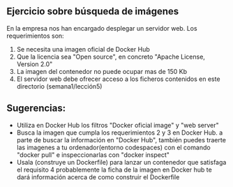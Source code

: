 Ejercicio sobre búsqueda de imágenes
-------------------------------------

En la empresa nos han encargado desplegar un servidor web. Los requerimientos son:

1. Se necesita una imagen oficial de Docker Hub
2. Que la licencia sea "Open source", en concreto "Apache License, Version 2.0"
3. La imagen del contenedor no puede ocupar mas de 150 Kb
4. El servidor web debe ofrecer acceso a los ficheros contenidos en este directorio (semana1/lección5)

Sugerencias:
------------
- Utiliza en Docker Hub los filtros "Docker oficial image" y "web server"
- Busca la imagen que cumpla los requerimientos 2 y 3 en Docker Hub.
  a parte de buscar la información en "Docker Hub", también puedes traerte las imagenes a tu ordenador(entorno codespaces) con el comando "docker pull" e inspeccionarlas con "docker inspect"
- Usala (construye un Dockerfile) para lanzar un contenedor que satisfaga el requisito 4
  probablemente la ficha de la imagen en Docker hub te dará información acerca de como construir el Dockerfile
